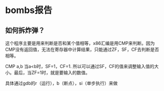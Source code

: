 # bombs报告

## 如何拆炸弹？

这个程序主要是用来判断是否和某个值相等，x86汇编是用CMP来判断。因为CMP没有返回值，无法在寄存器中计算结果，只能通过ZF，SF，CF去判断是否相等。

CMP a,b
当a<b时，SF=1，CF=1.
所以可以通过SF，CF的值来调整输入值的大小。最后，当ZF=1时，就是要输入的数值。

具体通过gdb的r（运行），b（断点），si（单步执行）来做
